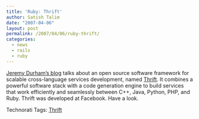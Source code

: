 ```yaml
---
title: 'Ruby: Thrift'
author: Satish Talim
date: "2007-04-06"
layout: post
permalink: /2007/04/06/ruby-thrift/
categories:
  - news
  - rails
  - ruby
---
```

[Jeremy Durham’s blog](http://www.jeremydurham.com/) talks about an open
source software framework for scalable cross-language services
development, named [Thrift](http://developers.facebook.com/thrift/). It
combines a powerful software stack with a code generation engine to
build services that work efficiently and seamlessly between C++, Java,
Python, PHP, and Ruby. Thrift was developed at Facebook. Have a look.

Technorati Tags: [Thrift](http://technorati.com/tag/Thrift)
